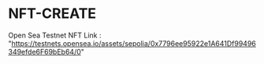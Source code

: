 # NFT-CREATE
Open Sea Testnet NFT Link : "https://testnets.opensea.io/assets/sepolia/0x7796ee95922e1A641Df99496349efde6F69bEb64/0"
